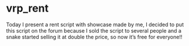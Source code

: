 # vrp_rent
Today I present a rent script with showcase made by me,  I decided to put this script on the forum because I sold the script to several people and a snake started selling it at double the price, so now it’s free for everyone!!
